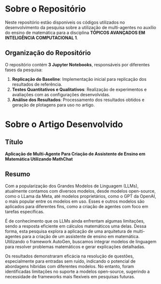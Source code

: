 # Sobre o Repositório

Neste repositório estão disponíveis os códigos utilizados no desenvolvimento da pesquisa sobre a utilização de multi-agentes no auxílio do ensino de matemática para a disciplina **TÓPICOS AVANÇADOS EM INTELIGÊNCIA COMPUTACIONAL 1**.

## Organização do Repositório

O repositório contém **3 Jupyter Notebooks**, responsáveis por diferentes fases da pesquisa:

1. **Replicação do Baseline**: Implementação inicial para replicação dos resultados de referência.
2. **Testes Quantitativos e Qualitativos**: Realização de experimentos e avaliações com as configurações desenvolvidas.
3. **Análise dos Resultados**: Processamento dos resultados obtidos e geração de plotagens para uso no artigo.

# Sobre o Artigo Desenvolvido

## Título

**Aplicação de Multi-Agente Para Criação de Assistente de Ensino em Matemática Utilizando MathChat**

## Resumo
Com a popularização dos Grandes Modelos de Linguagem (LLMs), atualmente contamos com diversos modelos, desde modelos open-source, como o LLama da Meta, até modelos proprietários, como o GPT da OpenAI, o mais popular entre os modelos em uso. Esses e outros modelos são aplicados para diferentes fins, como a criação de agentes com foco em tarefas específicas. 

É de conhecimento que os LLMs ainda enfrentam algumas limitações, sendo a resposta eficiente em cálculos matemáticos uma delas. Dessa forma, esta pesquisa explora a aplicação de uma arquitetura de multi-agentes para a criação de um assistente de ensino em matemática. Utilizando o framework AutoGen, buscamos integrar modelos de linguagem para resolver problemas matemáticos e gerar explicações detalhadas. 

Os resultados demonstraram eficácia na resolução de questões, especialmente para entradas sem ruído, indicando o potencial de abordagens híbridas com diferentes modelos. No entanto, foram identificadas limitações no suporte a modelos open-source, sugerindo a necessidade de frameworks mais flexíveis em pesquisas futuras. 
